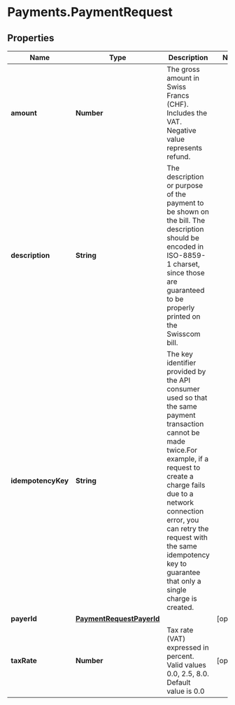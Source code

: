# Payments.PaymentRequest

## Properties
Name | Type | Description | Notes
------------ | ------------- | ------------- | -------------
**amount** | **Number** | The gross amount in Swiss Francs (CHF). Includes the VAT. Negative value represents refund. | 
**description** | **String** | The description or purpose of the payment to be shown on the bill. The description should be encoded in ISO-8859-1 charset, since those are guaranteed to be properly printed on the Swisscom bill. | 
**idempotencyKey** | **String** | The key identifier provided by the API consumer used so that the same payment transaction cannot be made twice.For example, if a request to create a charge fails due to a network connection error, you can retry the request with the same idempotency key to guarantee that only a single charge is created. | 
**payerId** | [**PaymentRequestPayerId**](PaymentRequestPayerId.md) |  | [optional] 
**taxRate** | **Number** | Tax rate (VAT) expressed in percent. Valid values 0.0, 2.5, 8.0. Default value is 0.0 | [optional] 


